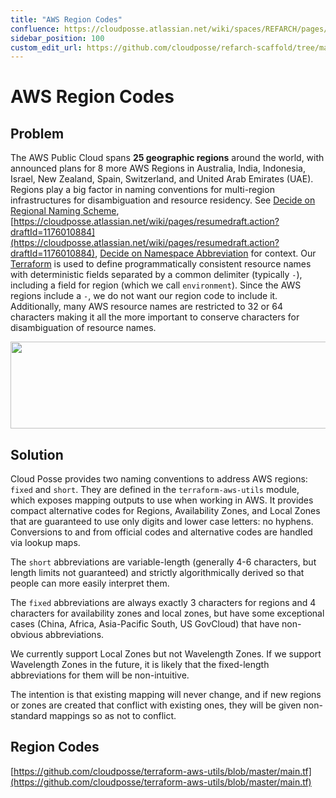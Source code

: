 ```yaml
---
title: "AWS Region Codes"
confluence: https://cloudposse.atlassian.net/wiki/spaces/REFARCH/pages/1195114534/AWS+Region+Codes
sidebar_position: 100
custom_edit_url: https://github.com/cloudposse/refarch-scaffold/tree/main/docs/docs/reference/aws/aws-region-codes.md
---
```


# AWS Region Codes

## Problem

The AWS Public Cloud spans **25 geographic regions** around the world, with announced plans for 8 more AWS Regions in Australia, India, Indonesia, Israel, New Zealand, Spain, Switzerland, and United Arab Emirates (UAE). Regions play a big factor in naming conventions for multi-region infrastructures for disambiguation and resource residency. See [Decide on Regional Naming Scheme](/reference-architecture/fundamentals/design-decisions/cold-start/decide-on-regional-naming-scheme), [https://cloudposse.atlassian.net/wiki/pages/resumedraft.action?draftId=1176010884](https://cloudposse.atlassian.net/wiki/pages/resumedraft.action?draftId=1176010884), [Decide on Namespace Abbreviation](/reference-architecture/fundamentals/design-decisions/cold-start/decide-on-namespace-abbreviation) for context. Our [Terraform](/fundamentals/terraform) is used to define programmatically consistent resource names with deterministic fields separated by a common delimiter (typically `-`), including a field for region (which we call `environment`). Since the AWS regions include a `-`, we do not want our region code to include it. Additionally, many AWS resource names are restricted to 32 or 64 characters making it all the more important to conserve characters for disambiguation of resource names.

<img src="/assets/refarch/cleanshot-2021-11-04-at-23.01.23@2x-20211105-040142.png" height="139" width="1282" /><br/>

## Solution

Cloud Posse provides two naming conventions to address AWS regions: `fixed` and `short`. They are defined in the `terraform-aws-utils` module, which exposes mapping outputs to use when working in AWS. It provides compact alternative codes for Regions, Availability Zones, and Local Zones that are guaranteed to use only digits and lower case letters: no hyphens. Conversions to and from official codes and alternative codes are handled via lookup maps.

The `short` abbreviations are variable-length (generally 4-6 characters, but length limits not guaranteed) and strictly algorithmically derived so that people can more easily interpret them.

The `fixed` abbreviations are always exactly 3 characters for regions and 4 characters for availability zones and local zones, but have some exceptional cases (China, Africa, Asia-Pacific South, US GovCloud) that have non-obvious abbreviations.

We currently support Local Zones but not Wavelength Zones. If we support Wavelength Zones in the future, it is likely that the fixed-length abbreviations for them will be non-intuitive.

The intention is that existing mapping will never change, and if new regions or zones are created that conflict with existing ones, they will be given non-standard mappings so as not to conflict.

## Region Codes

[https://github.com/cloudposse/terraform-aws-utils/blob/master/main.tf](https://github.com/cloudposse/terraform-aws-utils/blob/master/main.tf)


